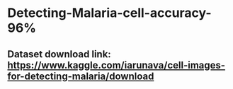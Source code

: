 # Detecting-Malaria-cell-accuracy-96%


## Dataset download link: https://www.kaggle.com/iarunava/cell-images-for-detecting-malaria/download
